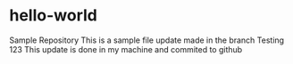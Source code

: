# hello-world
Sample Repository
This is a sample file update made in the branch
Testing 123
This update is done in my machine and commited to github
